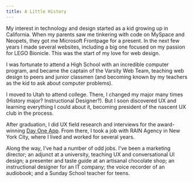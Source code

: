 ```yaml
---
title: A Little History
---
```

My interest in technology and design started as a kid growing up in California. When my parents saw me tinkering with code on MySpace and Neopets, they got me Microsoft Frontpage for a present. In the next few years I made several websites, including a big one focused on my passion for LEGO Bionicle. This was the start of my love for web design.

I was fortunate to attend a High School with an incredible computer program, and became the captain of the Varsity Web Team, teaching web design to peers and junior classmen (and becoming known by my teachers as the kid to ask about computer problems).

I moved to Utah to attend college. There, I changed my major many times (History major? Instructional Designer?). But I soon discovered UX and learning everything I could about it, becoming president of the nascent UX club in the process.

After graduation, I did UX field research and interviews for the award-winning [Day One App](https://dayoneapp.com/). From there, I took a job with RAIN Agency in New York City, where I lived and worked for several years.

Along the way, I’ve had a number of odd jobs. I've been a marketing director; an adjunct at a university, teaching UX and conversational UI design; a presenter and taste guide at an artisanal chocolate shop; an instructional designer for an IT company; the voice recorder of an audiobook; and a Sunday School teacher for teens.